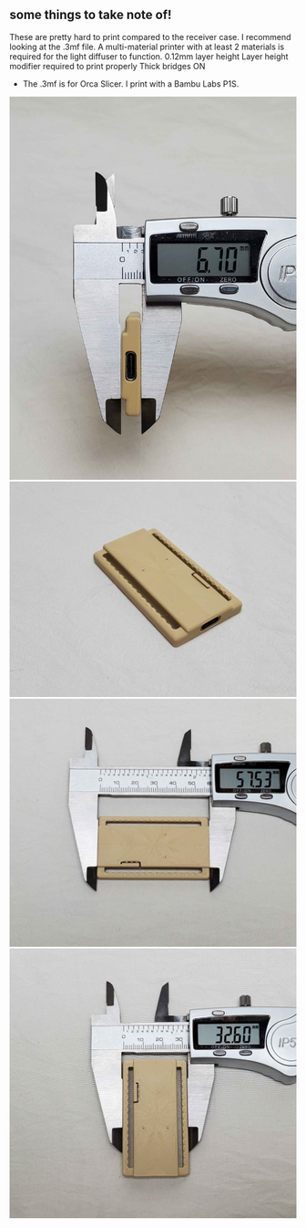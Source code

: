 ## some things to take note of!
These are pretty hard to print compared to the receiver case. I recommend looking at the .3mf file. A multi-material printer with at least 2 materials is required for the light diffuser to function.
0.12mm layer height
Layer height modifier required to print properly
Thick bridges ON
* The .3mf is for Orca Slicer. I print with a Bambu Labs P1S.

![Front](Photos/Raw/front.jpg "Photos")
![Iso](Photos/Raw/iso.jpg)
![Top](Photos/Raw/top.jpg)
![Top side measurement](Photos/Raw/topside.jpg)